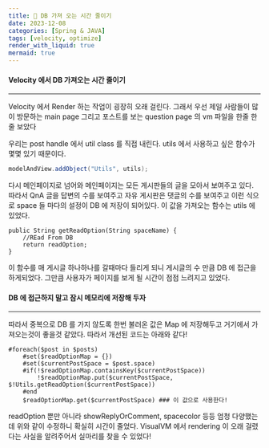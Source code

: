 ```yaml
---
title: 🍪 DB 가져 오는 시간 줄이기
date: 2023-12-08
categories: [Spring & JAVA]
tags: [velocity, optimize]
render_with_liquid: true
mermaid: true
---
```

#### Velocity 에서 DB 가져오는 시간 줄이기
---
Velocity 에서 Render 하는 작업이 굉장히 오래 걸린다. 그래서 우선 제일 사람들이 많이 방문하는 main page 그리고 포스트를 보는 question page 의 vm 파일을 한줄 한줄 보았다

우리는 post handle 에서 util class 를 직접 내린다. utils 에서 사용하고 싶은 함수가 몇몇 있기 때문이다.
```java
modelAndView.addObject("Utils", utils);
```

다시 메인페이지로 넘어와 메인페이지는 모든 게시판들의 글을 모아서 보여주고 있다. 따라서 QnA 글을 답변의 수를 보여주고 자유 게시판은 댓글의 수를 보여주고 이런 식으로 space 들 마다의 설정이 DB 에 저장이 되어있다. 이 값을 가져오는 함수는 utils 에 있었다.
```
public String getReadOption(String spaceName) {
    //REad From DB
    return readOption;
}
```

이 함수를 매 게시글 하나하나를 갈때마다 들리게 되니 게시글의 수 만큼 DB 에 접근을 하게되었다. 그만큼 사용자가 페이지를 보게 될 시간이 점점 느려지고 있었다.

#### DB 에 접근하지 말고 잠시 메모리에 저장해 두자
---
따라서 중복으로 DB 를 가지 않도록 한번 불러온 값은 Map 에 저장해두고 거기에서 가져오는것이 좋을것 같았다. 따라서 개선된 코드는 아래와 같다!

```vm
#foreach($post in $posts)
    #set($readOptionMap = {})
    #set($currentPostSpace = $post.space)
    #if(!$readOptionMap.containsKey($currentPostSpace))
        !$readOptionMap.put($currentPostSpace, $!Utils.getReadOption($currentPostSpace))
    #end
    $readOptionMap.get($currentPostSpace) ### 이 값으로 사용한다!
```

readOption 뿐만 아니라 showReplyOrComment, spacecolor 등등 엄청 다양했는데 위와 같이 수정하니 확실히 시간이 줄었다. VisualVM 에서 rendering 이 오래 걸렸다는 사실을 알려주어서 실마리를 찾을 수 있었다!